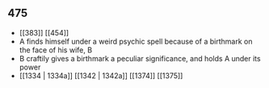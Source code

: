 ## 475
- [[383]] [[454]] 
- A finds himself under a weird psychic spell because of a birthmark on the face of his wife, B
- B craftily gives a birthmark a peculiar significance, and holds A under its power
- [[1334 | 1334a]] [[1342 | 1342a]] [[1374]] [[1375]] 

